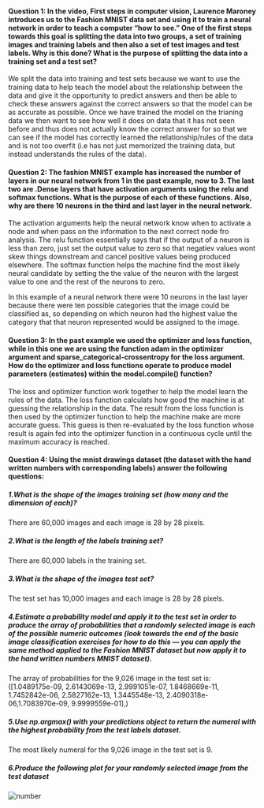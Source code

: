#### Question 1: In the video, First steps in computer vision, Laurence Maroney introduces us to the Fashion MNIST data set and using it to train a neural network in order to teach a computer “how to see.”  One of the first steps towards this goal is splitting the data into two groups, a set of training images and training labels and then also a set of test images and test labels.  Why is this done?  What is the purpose of splitting the data into a training set and a test set?

We split the data into training and test sets because we want to use the training data to help teach the model about the relationship between the data and give it the opportunity to predict answers and then be able to check these answers against the correct answers so that the model can be as accurate as possible. Once we have trained the model on the trianing data we then want to see how well it does on data that it has not seen before and thus does not actually know the correct answer for so that we can see if the model has correctly learned the relationship/rules of the data and is not too overfit (i.e has not just memorized the training data, but instead understands the rules of the data).


#### Question 2: The fashion MNIST example has increased the number of layers in our neural network from 1 in the past example, now to 3.  The last two are .Dense layers that have activation arguments using the relu and softmax functions.  What is the purpose of each of these functions.  Also, why are there 10 neurons in the third and last layer in the neural network.

The activation arguments help the neural network know when to activate a node and when pass on the information to the next correct node fro analysis. The relu function essentially says that if the output of a neuron is less than zero, just set the output value to zero so that negatiev values wont skew things downstream and cancel positive values being produced elsewhere. The softmax function helps the machine find the most likely neural candidate by setting the the value of the neuron with the largest value to one and the rest of the neurons to zero. 

In this example of a neural network there were 10 neurons in the last layer because there were ten possible categories that the image could be classified as, so depending on which neuron had the highest value the category that that neuron represented would be assigned to the image. 

#### Question 3: In the past example we used the optimizer and loss function, while in this one we are using the function adam in the optimizer argument and sparse_categorical-crossentropy for the loss argument.  How do the optimizer and loss functions operate to produce model parameters (estimates) within the model.compile() function?

The loss and optimizer function work together to help the model learn the rules of the data. The loss function calculats how good the machine is at guessing the relationship in the data. The result from the loss function is then used by the optimizer function to help the machine make are more accurate guess. This guess is then re-evaluated by the loss function whose result is again fed into the optimizer function in a continuous cycle until the maximum accuracy is reached. 

#### Question 4: Using the mnist drawings dataset (the dataset with the hand written numbers with corresponding labels) answer the following questions:
##### 1.What is the shape of the images training set (how many and the dimension of each)?
There are 60,000 images and each image is 28 by 28 pixels.
##### 2.What is the length of the labels training set?
There are 60,000 labels in the training set.
##### 3.What is the shape of the images test set?
The test set has 10,000 images and each image is 28 by 28 pixels.
##### 4.Estimate a probability model and apply it to the test set in order to produce the array of probabilities that a randomly selected image is each of the possible numeric outcomes (look towards the end of the basic image classification exercises for how to do this — you can apply the same method applied to the Fashion MNIST dataset but now apply it to the hand written numbers MNIST dataset).
The array of probabilities for the 9,026 image in the test set is: ([1.0489175e-09, 2.6143069e-13, 2.9991051e-07, 1.8468669e-11, 1.7452842e-06, 2.5827162e-13, 1.3445548e-13, 2.4090318e-06,1.7083970e-09, 9.9999559e-01],)
##### 5.Use np.argmax() with your predictions object to return the numeral with the highest probability from the test labels dataset.
The most likely numeral for the 9,026 image in the test set is 9.
##### 6.Produce the following plot for your randomly selected image from the test dataset
![number](https://user-images.githubusercontent.com/67922294/86957556-e26f0280-c128-11ea-9e69-ebbb1223d883.png)
